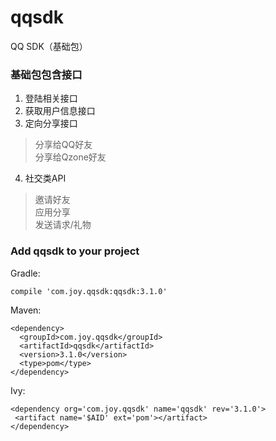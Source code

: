 # qqsdk
QQ SDK（基础包）

### 基础包包含接口

1. 登陆相关接口  
2. 获取用户信息接口  
3. 定向分享接口

  > 分享给QQ好友  
  > 分享给Qzone好友

4. 社交类API

  > 邀请好友  
  > 应用分享  
  > 发送请求/礼物

### Add qqsdk to your project

Gradle:

```
compile 'com.joy.qqsdk:qqsdk:3.1.0'
```

Maven:

```
<dependency>
  <groupId>com.joy.qqsdk</groupId>
  <artifactId>qqsdk</artifactId>
  <version>3.1.0</version>
  <type>pom</type>
</dependency>
```

 Ivy:

 ```
<dependency org='com.joy.qqsdk' name='qqsdk' rev='3.1.0'>
  <artifact name='$AID' ext='pom'></artifact>
</dependency>
 ```
